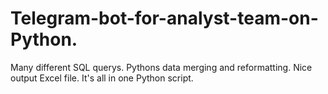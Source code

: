 # Telegram-bot-for-analyst-team-on-Python.
Many different SQL querys.
Pythons data merging and reformatting.
Nice output Excel file.
It's all in one Python script.
